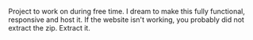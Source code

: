 Project to work on during free time. I dream to make this fully functional, responsive and host it.
If the website isn't working, you probably did not extract the zip. Extract it.

